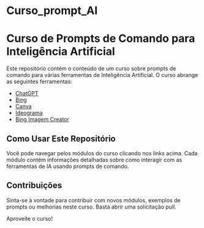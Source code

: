 # Curso_prompt_AI
# Curso de Prompts de Comando para Inteligência Artificial

Este repositório contém o conteúdo de um curso sobre prompts de comando para várias ferramentas de Inteligência Artificial. O curso abrange as seguintes ferramentas:

- [ChatGPT](chatgpt.md)
- [Bing](bing.md)
- [Canva](canva.md)
- [Ideograma](ideograma.md)
- [Bing Imagem Creator](bing-imagem-creator.md)

## Como Usar Este Repositório

Você pode navegar pelos módulos do curso clicando nos links acima. Cada módulo contém informações detalhadas sobre como interagir com as ferramentas de IA usando prompts de comando.

## Contribuições

Sinta-se à vontade para contribuir com novos módulos, exemplos de prompts ou melhorias neste curso. Basta abrir uma solicitação pull.

Aproveite o curso!

